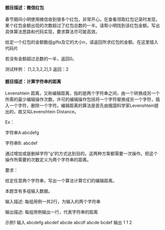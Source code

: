 #### 题目描述：微信红包
春节期间小明使用微信收到很多个红包，非常开心。在查看领取红包记录时发现，某个红包金额出现的次数超过了红包总数的一半。请帮小明找到该红包金额。写出具体算法思路和代码实现，要求算法尽可能高效。

给定一个红包的金额数组gifts及它的大小n，请返回所求红包的金额。在这里插入代码片

若没有金额超过总数的一半，返回0。

测试样例：
[1,2,3,2,2],5
返回：2

#### 题目描述：计算字符串的距离
Levenshtein 距离，又称编辑距离，指的是两个字符串之间，由一个转换成另一个所需的最少编辑操作次数。许可的编辑操作包括将一个字符替换成另一个字符，插入一个字符，删除一个字符。编辑距离的算法是首先由俄国科学家Levenshtein提出的，故又叫Levenshtein Distance。

Ex：

字符串A:abcdefg

字符串B: abcdef

通过增加或是删掉字符”g”的方式达到目的。这两种方案都需要一次操作。把这个操作所需要的次数定义为两个字符串的距离。

要求：

给定任意两个字符串，写出一个算法计算它们的编辑距离。

本题含有多组输入数据。

输入描述:
每组用例一共2行，为输入的两个字符串

输出描述:
每组用例输出一行，代表字符串的距离

示例1
输入
abcdefg
abcdef
abcde
abcdf
abcde
bcdef
输出
1
1
2